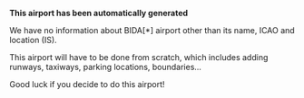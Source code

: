 **This airport has been automatically generated**

We have no information about BIDA[*] airport other than its name, ICAO and location (IS).

This airport will have to be done from scratch, which includes adding runways, taxiways, parking locations, boundaries...

Good luck if you decide to do this airport!